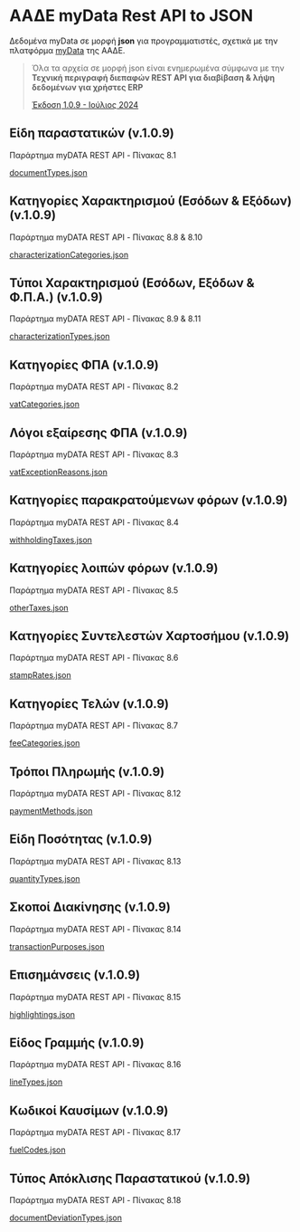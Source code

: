 # ΑΑΔΕ myData Rest API to JSON

Δεδομένα myData σε μορφή **json** για προγραμματιστές, σχετικά με την πλατφόρμα [myData](https://www.aade.gr/mydata) της ΑΑΔΕ.
> Όλα τα αρχεία σε μορφή json είναι ενημερωμένα σύμφωνα με την **Τεχνική περιγραφή διεπαφών REST API για διαβίβαση & λήψη δεδομένων για χρήστες ERP**
>
> <a href="https://www.aade.gr/sites/default/files/2024-07/myDATA%20API%20Documentation%20v1.0.9_official_erp.pdf" target="_blank">Έκδοση 1.0.9 - Ιούλιος 2024</a>

## Είδη παραστατικών (v.1.0.9)
Παράρτημα myDATA REST API - Πίνακας 8.1

[documentTypes.json](/documentTypes.json)

## Κατηγορίες Χαρακτηρισμού (Εσόδων & Εξόδων) (v.1.0.9)
Παράρτημα myDATA REST API - Πίνακας 8.8 & 8.10

[characterizationCategories.json](/characterizationCategories.json)

## Τύποι Χαρακτηρισμού (Εσόδων, Εξόδων & Φ.Π.Α.) (v.1.0.9)
Παράρτημα myDATA REST API - Πίνακας 8.9 & 8.11

[characterizationTypes.json](/characterizationTypes.json)

## Κατηγορίες ΦΠΑ (v.1.0.9)
Παράρτημα myDATA REST API - Πίνακας 8.2

[vatCategories.json](/vatCategories.json)

## Λόγοι εξαίρεσης ΦΠΑ (v.1.0.9)
Παράρτημα myDATA REST API - Πίνακας 8.3

[vatExceptionReasons.json](/vatExceptionReasons.json)

## Κατηγορίες παρακρατούμενων φόρων (v.1.0.9)
Παράρτημα myDATA REST API - Πίνακας 8.4

[withholdingTaxes.json](/withholdingTaxes.json)

## Κατηγορίες λοιπών φόρων (v.1.0.9)
Παράρτημα myDATA REST API - Πίνακας 8.5

[otherTaxes.json](/otherTaxes.json)

## Κατηγορίες Συντελεστών Χαρτοσήμου (v.1.0.9)
Παράρτημα myDATA REST API - Πίνακας 8.6

[stampRates.json](/stampRates.json)

## Κατηγορίες Τελών (v.1.0.9)
Παράρτημα myDATA REST API - Πίνακας 8.7

[feeCategories.json](/feeCategories.json)

## Τρόποι Πληρωμής (v.1.0.9)
Παράρτημα myDATA REST API - Πίνακας 8.12

[paymentMethods.json](/paymentMethods.json)

## Είδη Ποσότητας (v.1.0.9)
Παράρτημα myDATA REST API - Πίνακας 8.13

[quantityTypes.json](/quantityTypes.json)

## Σκοποί Διακίνησης (v.1.0.9)
Παράρτημα myDATA REST API - Πίνακας 8.14

[transactionPurposes.json](/transactionPurposes.json)

## Επισημάνσεις (v.1.0.9)
Παράρτημα myDATA REST API - Πίνακας 8.15

[highlightings.json](/highlightings.json)

## Είδος Γραμμής (v.1.0.9)
Παράρτημα myDATA REST API - Πίνακας 8.16

[lineTypes.json](/lineTypes.json)

## Κωδικοί Καυσίμων (v.1.0.9)
Παράρτημα myDATA REST API - Πίνακας 8.17

[fuelCodes.json](/fuelCodes.json)

## Τύπος Απόκλισης Παραστατικού (v.1.0.9)
Παράρτημα myDATA REST API - Πίνακας 8.18

[documentDeviationTypes.json](/documentDeviationTypes.json)